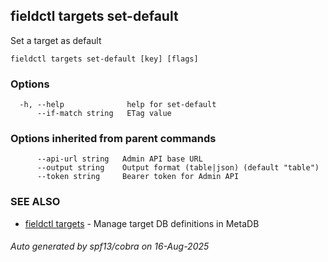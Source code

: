 ## fieldctl targets set-default

Set a target as default

```
fieldctl targets set-default [key] [flags]
```

### Options

```
  -h, --help              help for set-default
      --if-match string   ETag value
```

### Options inherited from parent commands

```
      --api-url string   Admin API base URL
      --output string    Output format (table|json) (default "table")
      --token string     Bearer token for Admin API
```

### SEE ALSO

* [fieldctl targets](fieldctl_targets.md)	 - Manage target DB definitions in MetaDB

###### Auto generated by spf13/cobra on 16-Aug-2025
